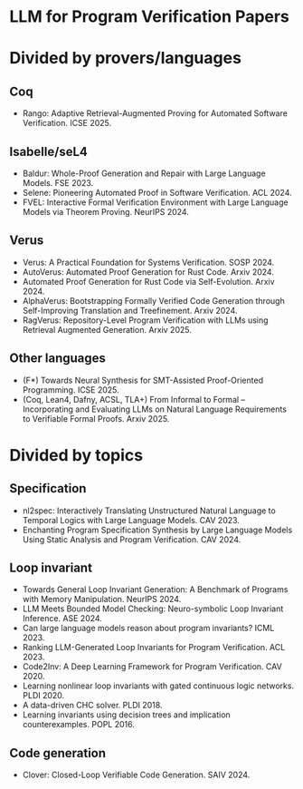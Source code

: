 # LLM for Program Verification Papers

# Divided by provers/languages

## Coq
 - Rango: Adaptive Retrieval-Augmented Proving for Automated Software Verification. ICSE 2025.

## Isabelle/seL4
 - Baldur: Whole-Proof Generation and Repair with Large Language Models. FSE 2023.
 - Selene: Pioneering Automated Proof in Software Verification. ACL 2024.
 - FVEL: Interactive Formal Verification Environment with Large Language Models via Theorem Proving. NeurIPS 2024.

## Verus
 - Verus: A Practical Foundation for Systems Verification. SOSP 2024.
 - AutoVerus: Automated Proof Generation for Rust Code. Arxiv 2024.
 - Automated Proof Generation for Rust Code via Self-Evolution. Arxiv 2024. 
 - AlphaVerus: Bootstrapping Formally Verified Code Generation through Self-Improving Translation and Treefinement. Arxiv 2024.
 - RagVerus: Repository-Level Program Verification with LLMs using Retrieval Augmented Generation. Arxiv 2025. 

## Other languages
 - (F*) Towards Neural Synthesis for SMT-Assisted Proof-Oriented Programming. ICSE 2025.
 - (Coq, Lean4, Dafny, ACSL, TLA+) From Informal to Formal – Incorporating and Evaluating LLMs on Natural Language Requirements to Verifiable Formal Proofs. Arxiv 2025.


# Divided by topics

## Specification
 - nl2spec: Interactively Translating Unstructured Natural Language to Temporal Logics with Large Language Models. CAV 2023.
 - Enchanting Program Specification Synthesis by Large Language Models Using Static Analysis and Program Verification. CAV 2024.

## Loop invariant
 - Towards General Loop Invariant Generation: A Benchmark of Programs with Memory Manipulation. NeurIPS 2024.
 - LLM Meets Bounded Model Checking: Neuro-symbolic Loop Invariant Inference. ASE 2024.
 - Can large language models reason about program invariants? ICML 2023.
 - Ranking LLM-Generated Loop Invariants for Program Verification. ACL 2023.
 - Code2Inv: A Deep Learning Framework for Program Verification. CAV 2020.
 - Learning nonlinear loop invariants with gated continuous logic networks. PLDI 2020.
 - A data-driven CHC solver. PLDI 2018.
 - Learning invariants using decision trees and implication counterexamples. POPL 2016.
 
## Code generation
 - Clover: Closed-Loop Verifiable Code Generation. SAIV 2024.
